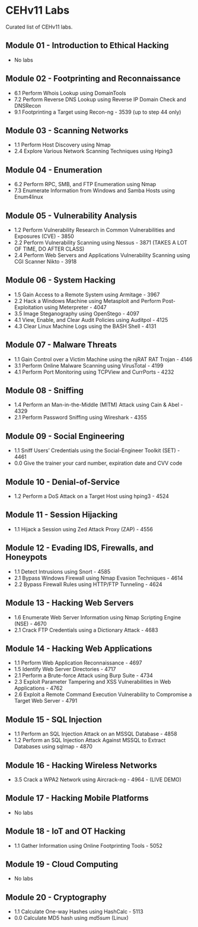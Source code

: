 # CEHv11 Labs 

Curated list of CEHv11 labs.

## Module 01 - Introduction to Ethical Hacking

* No labs

## Module 02 - Footprinting and Reconnaissance

* 6.1 Perform Whois Lookup using DomainTools
* 7.2 Perform Reverse DNS Lookup using Reverse IP Domain Check and DNSRecon
* 9.1 Footprinting a Target using Recon-ng - 3539 (up to step 44 only)

## Module 03 - Scanning Networks

* 1.1 Perform Host Discovery using Nmap
* 2.4 Explore Various Network Scanning Techniques using Hping3

## Module 04 - Enumeration

* 6.2 Perform RPC, SMB, and FTP Enumeration using Nmap
* 7.3 Enumerate Information from Windows and Samba Hosts using Enum4linux

## Module 05 - Vulnerability Analysis

* 1.2 Perform Vulnerability Research in Common Vulnerabilities and Exposures (CVE) - 3850
* 2.2 Perform Vulnerability Scanning using Nessus - 3871 (TAKES A LOT OF TIME, DO AFTER CLASS)
* 2.4 Perform Web Servers and Applications Vulnerability Scanning using CGI Scanner Nikto - 3918

## Module 06 - System Hacking

* 1.5 Gain Access to a Remote System using Armitage - 3967
* 2.2 Hack a Windows Machine using Metasploit and Perform Post-Exploitation using Meterpreter - 4047
* 3.5 Image Steganography using OpenStego - 4097
* 4.1 View, Enable, and Clear Audit Policies using Auditpol - 4125
* 4.3 Clear Linux Machine Logs using the BASH Shell - 4131

## Module 07 - Malware Threats

* 1.1 Gain Control over a Victim Machine using the njRAT RAT Trojan - 4146
* 3.1 Perform Online Malware Scanning using VirusTotal - 4199
* 4.1 Perform Port Monitoring using TCPView and CurrPorts - 4232

## Module 08 - Sniffing

* 1.4 Perform an Man-in-the-Middle (MITM) Attack using Cain & Abel - 4329
* 2.1 Perform Password Sniffing using Wireshark - 4355

## Module 09 - Social Engineering

* 1.1 Sniff Users’ Credentials using the Social-Engineer Toolkit (SET) - 4461
* 0.0 Give the trainer your card number, expiration date and CVV code

## Module 10 - Denial-of-Service

* 1.2 Perform a DoS Attack on a Target Host using hping3 - 4524

## Module 11 - Session Hijacking

* 1.1 Hijack a Session using Zed Attack Proxy (ZAP) - 4556

## Module 12 - Evading IDS, Firewalls, and Honeypots

* 1.1 Detect Intrusions using Snort - 4585
* 2.1 Bypass Windows Firewall using Nmap Evasion Techniques - 4614
* 2.2 Bypass Firewall Rules using HTTP/FTP Tunneling - 4624

## Module 13 - Hacking Web Servers

* 1.6 Enumerate Web Server Information using Nmap Scripting Engine (NSE) - 4670
* 2.1 Crack FTP Credentials using a Dictionary Attack - 4683

## Module 14 - Hacking Web Applications

* 1.1 Perform Web Application Reconnaissance - 4697
* 1.5 Identify Web Server Directories - 4717
* 2.1 Perform a Brute-force Attack using Burp Suite - 4734
* 2.3 Exploit Parameter Tampering and XSS Vulnerabilities in Web Applications - 4762
* 2.6 Exploit a Remote Command Execution Vulnerability to Compromise a Target Web Server - 4791

## Module 15 - SQL Injection

* 1.1 Perform an SQL Injection Attack on an MSSQL Database - 4858
* 1.2 Perform an SQL Injection Attack Against MSSQL to Extract Databases using sqlmap - 4870

## Module 16 - Hacking Wireless Networks

* 3.5 Crack a WPA2 Network using Aircrack-ng - 4964 - (LIVE DEMO)

## Module 17 - Hacking Mobile Platforms

* No labs

## Module 18 - IoT and OT Hacking

* 1.1 Gather Information using Online Footprinting Tools - 5052

## Module 19 - Cloud Computing

* No labs

## Module 20 - Cryptography

* 1.1 Calculate One-way Hashes using HashCalc - 5113
* 0.0 Calculate MD5 hash using *md5sum* (Linux)
